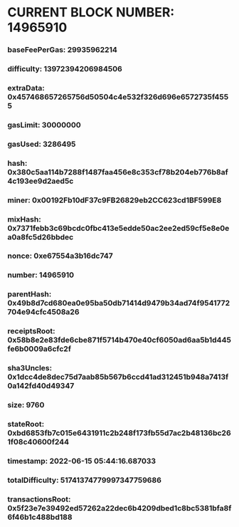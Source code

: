 # CURRENT BLOCK NUMBER: 14965910

### baseFeePerGas: 29935962214
### difficulty: 13972394206984506
### extraData: 0x457468657265756d50504c4e532f326d696e6572735f4555
### gasLimit: 30000000
### gasUsed: 3286495
### hash: 0x380c5aa114b7288f1487faa456e8c353cf78b204eb776b8af4c193ee9d2aed5c
### miner: 0x00192Fb10dF37c9FB26829eb2CC623cd1BF599E8
### mixHash: 0x7371febb3c69bcdc0fbc413e5edde50ac2ee2ed59cf5e8e0ea0a8fc5d26bbdec
### nonce: 0xe67554a3b16dc747
### number: 14965910
### parentHash: 0x49b8d7cd680ea0e95ba50db71414d9479b34ad74f9541772704e94cfc4508a26
### receiptsRoot: 0x58b8e2e83fde6cbe871f5714b470e40cf6050ad6aa5b1d445fe6b0009a6cfc2f
### sha3Uncles: 0x1dcc4de8dec75d7aab85b567b6ccd41ad312451b948a7413f0a142fd40d49347
### size: 9760
### stateRoot: 0xbd6853fb7c015e6431911c2b248f173fb55d7ac2b48136bc261f08c40600f244
### timestamp: 2022-06-15 05:44:16.687033
### totalDifficulty: 51741374779997347759686
### transactionsRoot: 0x5f23e7e39492ed57262a22dec6b4209dbed1c8bc5381bfa8f6f46b1c488bd188
